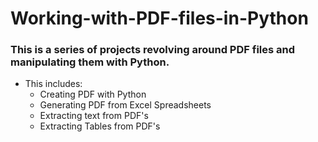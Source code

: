 # Working-with-PDF-files-in-Python
### This is a series of projects revolving around PDF files and manipulating them with Python.

* This includes:
  * Creating PDF with Python 
  * Generating PDF from Excel Spreadsheets 
  * Extracting text from PDF's
  * Extracting Tables from PDF's

